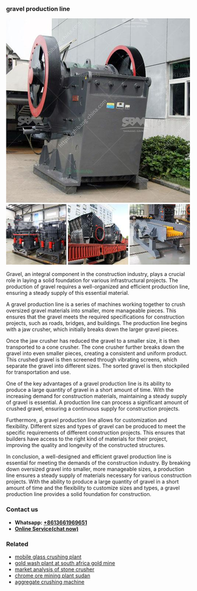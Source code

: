 <h3>gravel production line</h3><img src='1704791603.jpg' alt=''><p>Gravel, an integral component in the construction industry, plays a crucial role in laying a solid foundation for various infrastructural projects. The production of gravel requires a well-organized and efficient production line, ensuring a steady supply of this essential material.</p><p>A gravel production line is a series of machines working together to crush oversized gravel materials into smaller, more manageable pieces. This ensures that the gravel meets the required specifications for construction projects, such as roads, bridges, and buildings. The production line begins with a jaw crusher, which initially breaks down the larger gravel pieces.</p><p>Once the jaw crusher has reduced the gravel to a smaller size, it is then transported to a cone crusher. The cone crusher further breaks down the gravel into even smaller pieces, creating a consistent and uniform product. This crushed gravel is then screened through vibrating screens, which separate the gravel into different sizes. The sorted gravel is then stockpiled for transportation and use.</p><p>One of the key advantages of a gravel production line is its ability to produce a large quantity of gravel in a short amount of time. With the increasing demand for construction materials, maintaining a steady supply of gravel is essential. A production line can process a significant amount of crushed gravel, ensuring a continuous supply for construction projects.</p><p>Furthermore, a gravel production line allows for customization and flexibility. Different sizes and types of gravel can be produced to meet the specific requirements of different construction projects. This ensures that builders have access to the right kind of materials for their project, improving the quality and longevity of the constructed structures.</p><p>In conclusion, a well-designed and efficient gravel production line is essential for meeting the demands of the construction industry. By breaking down oversized gravel into smaller, more manageable sizes, a production line ensures a steady supply of materials necessary for various construction projects. With the ability to produce a large quantity of gravel in a short amount of time and the flexibility to customize sizes and types, a gravel production line provides a solid foundation for construction.</p><h3>Contact us</h3><ul><li><strong>Whatsapp:&nbsp;<a href="https://wa.me/8613661969651">+8613661969651</a></strong></li><li><a href="https://swt.shibang-china.com/?git&amp;zhl&amp;gravel production line"><strong>Online Service(chat now)</strong></a></li></ul><h3>Related</h3><ul><li><a href='mobile glass crushing plant.md'>mobile glass crushing plant</a></li><li><a href='gold wash plant at south africa gold mine.md'>gold wash plant at south africa gold mine</a></li><li><a href='market analysis of stone crusher.md'>market analysis of stone crusher</a></li><li><a href='chrome ore mining plant sudan.md'>chrome ore mining plant sudan</a></li><li><a href='aggregate crushing machine.md'>aggregate crushing machine</a></li></ul>